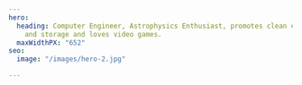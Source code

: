 ```yaml
---
hero:
  heading: Computer Engineer, Astrophysics Enthusiast, promotes clean energy production
    and storage and loves video games.
  maxWidthPX: "652"
seo:
  image: "/images/hero-2.jpg"

---
```


